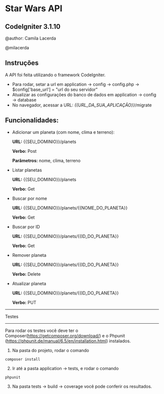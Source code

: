 # Star Wars API
## CodeIgniter 3.1.10

@author: Camila Lacerda

@milacerda

## Instruções

A API foi feita utilizando o framework CodeIgniter.
- Para rodar, setar a url em application -> config -> config.php -> $config['base_url'] = "url do seu servidor"
- Atualizar as configurações do banco de dados em application -> config -> database
- No navegador, acessar a URL: *{{URL_DA_SUA_APLICAÇÃO}}*/migrate

## Funcionalidades:

- Adicionar um planeta (com nome, clima e terreno):

    **URL:** {{SEU_DOMINIO}}/planets

    **Verbo:** Post

    **Parâmetros:** nome, clima, terreno

- Listar planetas

    **URL:** {{SEU_DOMINIO}}/planets

    **Verbo:** Get

- Buscar por nome

    **URL:** {{SEU_DOMINIO}}/planets/{{NOME_DO_PLANETA}}

    **Verbo:** Get

- Buscar por ID

    **URL:** {{SEU_DOMINIO}}/planets/{{ID_DO_PLANETA}}

    **Verbo:** Get

- Remover planeta

    **URL:** {{SEU_DOMINIO}}/planets/{{ID_DO_PLANETA}}

    **Verbo:** Delete

- Atualizar planeta

    **URL:** {{SEU_DOMINIO}}/planets/{{ID_DO_PLANETA}}

    **Verbo:** PUT


*******************
Testes
*******************
Para rodar os testes você deve ter o Composer(https://getcomposer.org/download/) e o Phpunit (https://phpunit.de/manual/6.5/en/installation.html) instalados.

1. Na pasta do projeto, rodar o comando 
```
composer install
```

2. Ir até a pasta application -> tests, e rodar o comando 
```
phpunit
```

3. Na pasta tests -> build -> coverage você pode conferir os resultados.